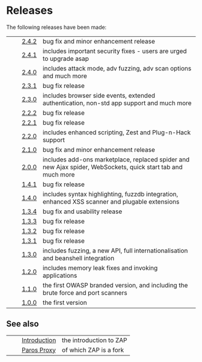 # Releases #

The following releases have been made:

<table> 
 <tbody>
  <tr>
   <td>&nbsp;&nbsp;&nbsp;&nbsp;</td>
   <td><a href="HelpReleases2_4_1" rel="nofollow">2.4.2</a></td>
   <td>bug fix and minor enhancement release</td>
  </tr> 
  <tr>
   <td>&nbsp;&nbsp;&nbsp;&nbsp;</td>
   <td><a href="HelpReleases2_4_1" rel="nofollow">2.4.1</a></td>
   <td>includes important security fixes - users are urged to upgrade asap</td>
  </tr> 
  <tr>
   <td>&nbsp;&nbsp;&nbsp;&nbsp;</td>
   <td><a href="HelpReleases2_4_0" rel="nofollow">2.4.0</a></td>
   <td>includes attack mode, adv fuzzing, adv scan options and much more</td>
  </tr> 
  <tr>
   <td>&nbsp;&nbsp;&nbsp;&nbsp;</td>
   <td><a href="HelpReleases2_3_1" rel="nofollow">2.3.1</a></td>
   <td>bug fix release</td>
  </tr> 
  <tr>
   <td>&nbsp;&nbsp;&nbsp;&nbsp;</td>
   <td><a href="HelpReleases2_3_0" rel="nofollow">2.3.0</a></td>
   <td>includes browser side events, extended authentication, non-std app support and much more</td>
  </tr> 
  <tr>
   <td>&nbsp;&nbsp;&nbsp;&nbsp;</td>
   <td><a href="HelpReleases2_2_2" rel="nofollow">2.2.2</a></td>
   <td>bug fix release</td>
  </tr> 
  <tr>
   <td>&nbsp;&nbsp;&nbsp;&nbsp;</td>
   <td><a href="HelpReleases2_2_1" rel="nofollow">2.2.1</a></td>
   <td>bug fix release</td>
  </tr> 
  <tr>
   <td>&nbsp;&nbsp;&nbsp;&nbsp;</td>
   <td><a href="HelpReleases2_2_0" rel="nofollow">2.2.0</a></td>
   <td>includes enhanced scripting, Zest and Plug-n-Hack support</td>
  </tr> 
  <tr>
   <td>&nbsp;&nbsp;&nbsp;&nbsp;</td>
   <td><a href="HelpReleases2_1_0" rel="nofollow">2.1.0</a></td>
   <td>bug fix and minor enhancement release</td>
  </tr> 
  <tr>
   <td>&nbsp;&nbsp;&nbsp;&nbsp;</td>
   <td><a href="HelpReleases2_0_0" rel="nofollow">2.0.0</a></td>
   <td>includes add-ons marketplace, replaced spider and new Ajax spider, WebSockets, quick start tab and much more</td>
  </tr> 
  <tr>
   <td>&nbsp;&nbsp;&nbsp;&nbsp;</td>
   <td><a href="HelpReleases1_4_1" rel="nofollow">1.4.1</a></td>
   <td>bug fix release</td>
  </tr> 
  <tr>
   <td>&nbsp;&nbsp;&nbsp;&nbsp;</td>
   <td><a href="HelpReleases1_4_0" rel="nofollow">1.4.0</a></td>
   <td>includes syntax highlighting, fuzzdb integration, enhanced XSS scanner and plugable extensions</td>
  </tr> 
  <tr>
   <td>&nbsp;&nbsp;&nbsp;&nbsp;</td>
   <td><a href="HelpReleases1_3_4" rel="nofollow">1.3.4</a></td>
   <td>bug fix and usability release</td>
  </tr> 
  <tr>
   <td>&nbsp;&nbsp;&nbsp;&nbsp;</td>
   <td><a href="HelpReleases1_3_3" rel="nofollow">1.3.3</a></td>
   <td>bug fix release</td>
  </tr> 
  <tr>
   <td>&nbsp;&nbsp;&nbsp;&nbsp;</td>
   <td><a href="HelpReleases1_3_2" rel="nofollow">1.3.2</a></td>
   <td>bug fix release</td>
  </tr> 
  <tr>
   <td>&nbsp;&nbsp;&nbsp;&nbsp;</td>
   <td><a href="HelpReleases1_3_1" rel="nofollow">1.3.1</a></td>
   <td>bug fix release</td>
  </tr> 
  <tr>
   <td>&nbsp;&nbsp;&nbsp;&nbsp;</td>
   <td><a href="HelpReleases1_3_0" rel="nofollow">1.3.0</a></td>
   <td>includes fuzzing, a new API, full internationalisation and beanshell integration</td>
  </tr> 
  <tr>
   <td>&nbsp;&nbsp;&nbsp;&nbsp;</td>
   <td><a href="HelpReleases1_2_0" rel="nofollow">1.2.0</a></td>
   <td>includes memory leak fixes and invoking applications</td>
  </tr> 
  <tr>
   <td>&nbsp;&nbsp;&nbsp;&nbsp;</td>
   <td><a href="HelpReleases1_1_0" rel="nofollow">1.1.0</a></td>
   <td>the first OWASP branded version, and including the brute force and port scanners</td>
  </tr> 
  <tr>
   <td>&nbsp;&nbsp;&nbsp;&nbsp;</td>
   <td><a href="HelpReleases1_0_0" rel="nofollow">1.0.0</a></td>
   <td>the first version</td>
  </tr> 
 </tbody>
</table>

## See also ##

<table> 
 <tbody>
  <tr>
   <td>&nbsp;&nbsp;&nbsp;&nbsp;</td>
   <td> <a href="HelpIntro" rel="nofollow">Introduction</a></td>
   <td>the introduction to ZAP</td>
  </tr> 
  <tr>
   <td>&nbsp;&nbsp;&nbsp;&nbsp;</td>
   <td> <a href="HelpParos" rel="nofollow">Paros Proxy</a></td>
   <td>of which ZAP is a fork</td>
  </tr> 
 </tbody>
</table>